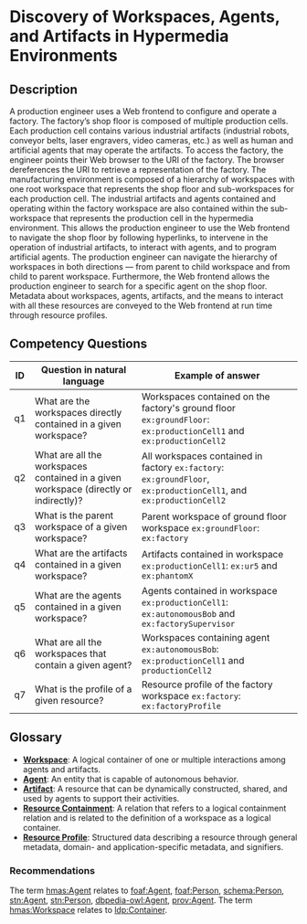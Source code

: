 # Discovery of Workspaces, Agents, and Artifacts in Hypermedia Environments

## Description

A production engineer uses a Web frontend to configure and operate a factory. The factory’s shop floor is composed of multiple production cells. Each production cell contains various industrial artifacts (industrial robots, conveyor belts, laser engravers, video cameras, etc.) as well as human and artificial agents that may operate the artifacts. To access the factory, the engineer points their Web browser to the URI of the factory. The browser dereferences the URI to retrieve a representation of the factory. The manufacturing environment is composed of a hierarchy of workspaces with one root workspace that represents the shop floor and sub-workspaces for each production cell. The industrial artifacts and agents contained and operating within the factory workspace are also contained within the sub-workspace that represents the production cell in the hypermedia environment. This allows the production engineer to use the Web frontend to navigate the shop floor by following hyperlinks, to intervene in the operation of industrial artifacts, to interact with agents, and to program artificial agents. The production engineer can navigate the hierarchy of workspaces in both directions — from parent to child workspace and from child to parent workspace. Furthermore, the Web frontend allows the production engineer to search for a specific agent on the shop floor. Metadata about workspaces, agents, artifacts, and the means to interact with all these resources are conveyed to the Web frontend at run time through resource profiles.

## Competency Questions

| ID | Question in natural language | Example of answer |
|---|---|---|
| q1 | What are the workspaces directly contained in a given workspace? | Workspaces contained on the factory's ground floor `ex:groundFloor`: `ex:productionCell1` and `ex:productionCell2` |
| q2 | What are all the workspaces contained in a given workspace (directly or indirectly)? | All workspaces contained in factory `ex:factory`: `ex:groundFloor`, `ex:productionCell1`, and `ex:productionCell2` |
| q3 | What is the parent workspace of a given workspace? | Parent workspace of ground floor workspace `ex:groundFloor`: `ex:factory` |
| q4 | What are the artifacts contained in a given workspace? | Artifacts contained in workspace `ex:productionCell1`: `ex:ur5` and `ex:phantomX` |
| q5 | What are the agents contained in a given workspace? | Agents contained in workspace `ex:productionCell1`: `ex:autonomousBob` and `ex:factorySupervisor` |
| q6 | What are all the workspaces that contain a given agent? | Workspaces containing agent `ex:autonomousBob`: `ex:productionCell1` and `productionCell2` |
| q7 | What is the profile of a given resource? | Resource profile of the factory workspace `ex:factory`: `ex:factoryProfile` |

## Glossary

* [**Workspace**](https://purl.org/hmas/Workspace): A logical container of one or multiple interactions among agents and artifacts.
* [**Agent**](https://purl.org/hmas/Agent): An entity that is capable of autonomous behavior.
* [**Artifact**](https://purl.org/hmas/Artifact):  A resource that can be dynamically constructed, shared, and used by agents to support their activities.
* [**Resource Containment**](https://purl.org/hmas/contains): A relation that refers to a logical containment relation and is related to the definition of a workspace as a logical container.
* [**Resource Profile**](https://purl.org/hmas/ResourceProfile): Structured data describing a resource through general metadata, domain- and application-specific metadata, and signifiers.

### Recommendations

The term [hmas:Agent](https://purl.org/hmas/Agent) relates to [foaf:Agent](http://xmlns.com/foaf/0.1/#term_Agent), [foaf:Person](http://xmlns.com/foaf/0.1/#term_Person), [schema:Person](https://schema.org/Person), [stn:Agent](https://w3id.org/stn/core#Agent), [stn:Person](https://w3id.org/stn/core#Person), [dbpedia-owl:Agent](http://dbpedia.org/ontology/Agent), [prov:Agent](http://www.w3.org/ns/prov#Agent).
The term [hmas:Workspace](https://purl.org/hmas/Workspace) relates to [ldp:Container](https://www.w3.org/ns/ldp#Container).
